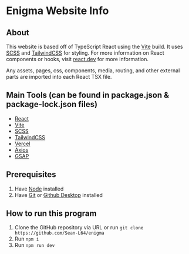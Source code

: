 # Enigma Website Info


## About
This website is based off of TypeScript React using the [Vite](https://vite.dev) build. 
It uses [SCSS](https://sass-lang.com) and [TailwindCSS](https://tailwindcss.com) for styling. 
For more information on React components or hooks, visit [react.dev](https://react.dev) for more information.

Any assets, pages, css, components, media, routing, and other external parts are imported into each React TSX file.

## Main Tools (can be found in package.json & package-lock.json files)
- [React](https://react.dev)
- [Vite](https://vite.dev)
- [SCSS](https://sass-lang.com)
- [TailwindCSS](https://tailwindcss.com)
- [Vercel](https://vercel.com)
- [Axios](https://axios-http.com)
- [GSAP](https://gsap.com)

## Prerequisites
1. Have [Node](https://nodejs.org/en) installed
2. Have [Git](https://git-scm.com) or [Github Desktop](https://desktop.github.com/download/) installed

## How to run this program
1. Clone the GitHub repository via URL or run `git clone https://github.com/Sean-L64/enigma`
2. Run `npm i`
3. Run `npm run dev`
